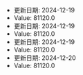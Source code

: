 
- 更新日期: 2024-12-19
- Value: 81120.0
- 更新日期: 2024-12-19
- Value: 81120.0
- 更新日期: 2024-12-19
- Value: 81120.0
- 更新日期: 2024-12-20
- Value: 81120.0